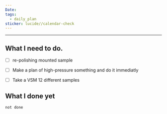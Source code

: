 ```yaml
---
Date: 
tags:
  - daily_plan
sticker: lucide//calendar-check
---
```

---
## What I need to do.

- [ ] re-polishing mounted sample
- [ ] Make a plan of high-pressure something and do it immediatly
- [ ] Take a VSM 12 different samples



## What I done yet
```tasks
not done
```
